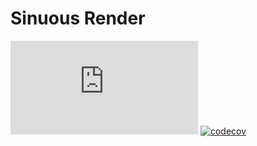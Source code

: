 # Sinuous Render

![Badge size](https://img.badgesize.io/https://unpkg.com/sinuous/dist/render.min.js?compression=gzip&label=gzip&style=flat-square)
[![codecov](https://img.shields.io/codecov/c/github/luwes/sinuous/render.svg?style=flat-square)](https://codecov.io/gh/luwes/sinuous)
